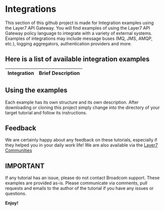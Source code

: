 # Integrations
This section of this github project is made for Integration examples using the Layer7 API Gateway. You will find examples of using the Layer7 API Gateway policy language to integrate with a variety of external systems. Examples of integrations may include message buses (MQ, JMS, AMQP, etc.), logging aggregators, authentication providers and more.

## Here is a list of available integration examples

|Integration|Brief Description|
|-----|-----------------|

## Using the examples

Each example has its own structure and its own description. After downloading or cloning this project simply change into
 the directory of your target tutorial and follow its instructions.

## Feedback
We are certainly happy about any feedback on these tutorials, especially if they helped you in your daily work life! We 
are also available via the [Layer7 Communities](https://community.broadcom.com/enterprisesoftware/communities/communityhomeblogs?CommunityKey=0f580f5f-30a4-41de-a75c-e5f433325a18)

## IMPORTANT
If any tutorial has an issue, please do not contact Broadcom support. These examples are provided as-is. Please communicate via comments, pull requests and emails to the author of the tutorial if you have any issues or questions.

**Enjoy!**
